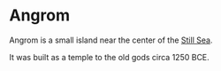 # Angrom

Angrom is a small island near the center of the [Still Sea](/understone/places/still_sea.md).

It was built as a temple to the old gods circa 1250 BCE.